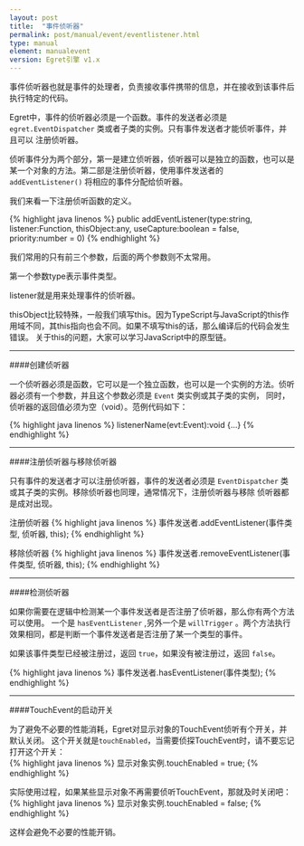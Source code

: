 ```yaml
---
layout: post
title:  "事件侦听器"
permalink: post/manual/event/eventlistener.html
type: manual
element: manualevent
version: Egret引擎 v1.x
---
```


事件侦听器也就是事件的处理者，负责接收事件携带的信息，并在接收到该事件后执行特定的代码。

Egret中，事件的侦听器必须是一个函数。事件的发送者必须是 `egret.EventDispatcher` 类或者子类的实例。只有事件发送者才能侦听事件，并且可以
注册侦听器。

侦听事件分为两个部分，第一是建立侦听器，侦听器可以是独立的函数，也可以是某一个对象的方法。第二部是注册侦听器，使用事件发送者的 `addEventListener()` 
将相应的事件分配给侦听器。

我们来看一下注册侦听函数的定义。

{% highlight java linenos %}
public addEventListener(type:string, listener:Function, thisObject:any, useCapture:boolean = false, priority:number = 0)
{% endhighlight %}

我们常用的只有前三个参数，后面的两个参数则不太常用。

第一个参数type表示事件类型。

listener就是用来处理事件的侦听器。

thisObject比较特殊，一般我们填写this。因为TypeScript与JavaScript的this作用域不同，其this指向也会不同。如果不填写this的话，那么编译后的代码会发生错误。
关于this的问题，大家可以学习JavaScript中的原型链。

---
####创建侦听器

一个侦听器必须是函数，它可以是一个独立函数，也可以是一个实例的方法。侦听器必须有一个参数，并且这个参数必须是 `Event` 类实例或其子类的实例，
同时，侦听器的返回值必须为空（void）。范例代码如下：

{% highlight java linenos %}
listenerName(evt:Event):void {...}
{% endhighlight %}

---
####注册侦听器与移除侦听器

只有事件的发送者才可以注册侦听器，事件的发送者必须是 `EventDispatcher` 类或其子类的实例。移除侦听器也同理，通常情况下，注册侦听器与移除
侦听器都是成对出现。

注册侦听器
{% highlight java linenos %}
事件发送者.addEventListener(事件类型, 侦听器, this);
{% endhighlight %}

移除侦听器
{% highlight java linenos %}
事件发送者.removeEventListener(事件类型, 侦听器, this);
{% endhighlight %}
      
---
####检测侦听器

如果你需要在逻辑中检测某一个事件发送者是否注册了侦听器，那么你有两个方法可以使用。
一个是 `hasEventListener` ,另外一个是 `willTrigger` 。两个方法执行效果相同，都是判断一个事件发送者是否注册了某一个类型的事件。

如果该事件类型已经被注册过，返回 `true`，如果没有被注册过，返回 `false`。

{% highlight java linenos %}
事件发送者.hasEventListener(事件类型);
{% endhighlight %}

      
---
####TouchEvent的启动开关

为了避免不必要的性能消耗，Egret对显示对象的TouchEvent侦听有个开关，并默认关闭。
这个开关就是`touchEnabled`，当需要侦探TouchEvent时，请不要忘记打开这个开关：          
{% highlight java linenos %}
显示对象实例.touchEnabled = true;
{% endhighlight %}

实际使用过程，如果某些显示对象不再需要侦听TouchEvent，那就及时关闭吧：        
{% highlight java linenos %}
显示对象实例.touchEnabled = false;
{% endhighlight %}

这样会避免不必要的性能开销。   
